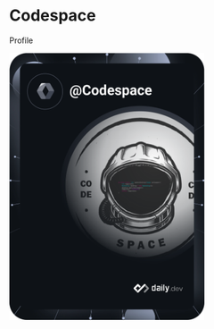 # Codespace
Profile

<a href="https://app.daily.dev/Codespace"><img src="https://github.com/Codespace21/Codespace/blob/main/devcard.svg" width="350" alt="Codespace21's Dev Card"/></a>

